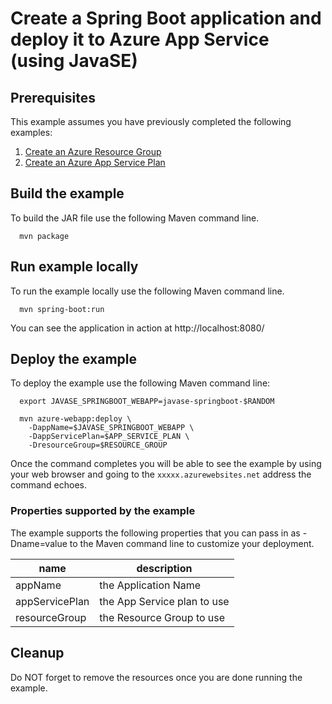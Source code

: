 
# Create a Spring Boot application and deploy it to Azure App Service (using JavaSE)

## Prerequisites

This example assumes you have previously completed the following examples:

1. [Create an Azure Resource Group](../../group/create/)
1. [Create an Azure App Service Plan](../../appserviceplan-create/README.md)

## Build the example

To build the JAR file use the following Maven command line.

````shell
  mvn package
````

## Run example locally

To run the example locally use the following Maven command line.

````shell
  mvn spring-boot:run
````

You can see the application in action at http://localhost:8080/

## Deploy the example

To deploy the example use the following Maven command line:

````shell
  export JAVASE_SPRINGBOOT_WEBAPP=javase-springboot-$RANDOM

  mvn azure-webapp:deploy \
    -DappName=$JAVASE_SPRINGBOOT_WEBAPP \
    -DappServicePlan=$APP_SERVICE_PLAN \
    -DresourceGroup=$RESOURCE_GROUP
````

Once the command completes you will be able to see the example by using your 
web browser and going to the ```xxxxx.azurewebsites.net``` address the command
echoes.

### Properties supported by the example

The example supports the following properties that you can pass in as
-Dname=value to the Maven command line to customize your deployment.

| name                   | description                  |
|------------------------|------------------------------|
| appName                | the Application Name         |
| appServicePlan         | the App Service plan to use  |
| resourceGroup          | the Resource Group to use    |

## Cleanup

Do NOT forget to remove the resources once you are done running the example.
